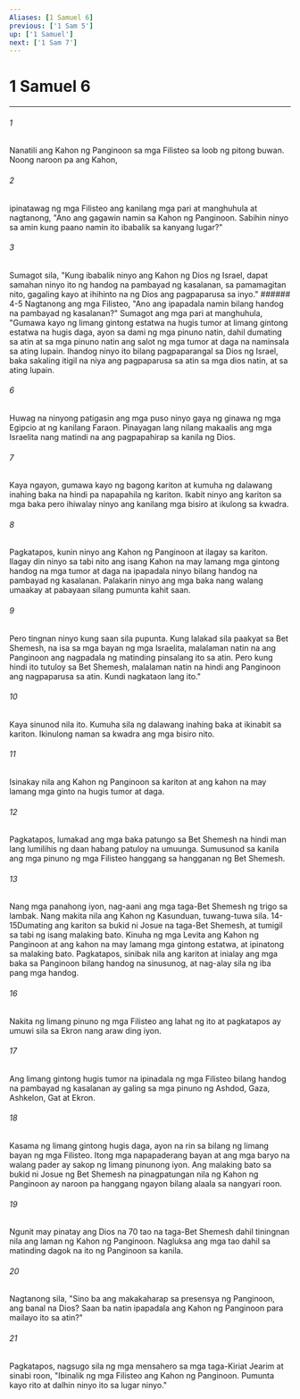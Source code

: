 ```yaml
---
Aliases: [1 Samuel 6]
previous: ['1 Sam 5']
up: ['1 Samuel']
next: ['1 Sam 7']
---
```

# 1 Samuel 6

***






















###### 1 










Nanatili ang Kahon ng Panginoon sa mga Filisteo sa loob ng pitong buwan. Noong naroon pa ang Kahon, 





















###### 2 










ipinatawag ng mga Filisteo ang kanilang mga pari at manghuhula at nagtanong, "Ano ang gagawin namin sa Kahon ng Panginoon. Sabihin ninyo sa amin kung paano namin ito ibabalik sa kanyang lugar?" 





















###### 3 










Sumagot sila, "Kung ibabalik ninyo ang Kahon ng Dios ng Israel, dapat samahan ninyo ito ng handog na pambayad ng kasalanan, sa pamamagitan nito, gagaling kayo at ihihinto na ng Dios ang pagpaparusa sa inyo." ###### 4-5 Nagtanong ang mga Filisteo, "Ano ang ipapadala namin bilang handog na pambayad ng kasalanan?" Sumagot ang mga pari at manghuhula, "Gumawa kayo ng limang gintong estatwa na hugis tumor at limang gintong estatwa na hugis daga, ayon sa dami ng mga pinuno natin, dahil dumating sa atin at sa mga pinuno natin ang salot ng mga tumor at daga na naminsala sa ating lupain. Ihandog ninyo ito bilang pagpaparangal sa Dios ng Israel, baka sakaling itigil na niya ang pagpaparusa sa atin sa mga dios natin, at sa ating lupain. 





















###### 6 










Huwag na ninyong patigasin ang mga puso ninyo gaya ng ginawa ng mga Egipcio at ng kanilang Faraon. Pinayagan lang nilang makaalis ang mga Israelita nang matindi na ang pagpapahirap sa kanila ng Dios. 





















###### 7 










Kaya ngayon, gumawa kayo ng bagong kariton at kumuha ng dalawang inahing baka na hindi pa napapahila ng kariton. Ikabit ninyo ang kariton sa mga baka pero ihiwalay ninyo ang kanilang mga bisiro at ikulong sa kwadra. 





















###### 8 










Pagkatapos, kunin ninyo ang Kahon ng Panginoon at ilagay sa kariton. Ilagay din ninyo sa tabi nito ang isang Kahon na may lamang mga gintong handog na mga tumor at daga na ipapadala ninyo bilang handog na pambayad ng kasalanan. Palakarin ninyo ang mga baka nang walang umaakay at pabayaan silang pumunta kahit saan. 





















###### 9 










Pero tingnan ninyo kung saan sila pupunta. Kung lalakad sila paakyat sa Bet Shemesh, na isa sa mga bayan ng mga Israelita, malalaman natin na ang Panginoon ang nagpadala ng matinding pinsalang ito sa atin. Pero kung hindi ito tutuloy sa Bet Shemesh, malalaman natin na hindi ang Panginoon ang nagpaparusa sa atin. Kundi nagkataon lang ito." 





















###### 10 










Kaya sinunod nila ito. Kumuha sila ng dalawang inahing baka at ikinabit sa kariton. Ikinulong naman sa kwadra ang mga bisiro nito. 





















###### 11 










Isinakay nila ang Kahon ng Panginoon sa kariton at ang kahon na may lamang mga ginto na hugis tumor at daga. 





















###### 12 










Pagkatapos, lumakad ang mga baka patungo sa Bet Shemesh na hindi man lang lumilihis ng daan habang patuloy na umuunga. Sumusunod sa kanila ang mga pinuno ng mga Filisteo hanggang sa hangganan ng Bet Shemesh. 





















###### 13 










Nang mga panahong iyon, nag-aani ang mga taga-Bet Shemesh ng trigo sa lambak. Nang makita nila ang Kahon ng Kasunduan, tuwang-tuwa sila. 14-15Dumating ang kariton sa bukid ni Josue na taga-Bet Shemesh, at tumigil sa tabi ng isang malaking bato. Kinuha ng mga Levita ang Kahon ng Panginoon at ang kahon na may lamang mga gintong estatwa, at ipinatong sa malaking bato. Pagkatapos, sinibak nila ang kariton at inialay ang mga baka sa Panginoon bilang handog na sinusunog, at nag-alay sila ng iba pang mga handog. 





















###### 16 










Nakita ng limang pinuno ng mga Filisteo ang lahat ng ito at pagkatapos ay umuwi sila sa Ekron nang araw ding iyon. 





















###### 17 










Ang limang gintong hugis tumor na ipinadala ng mga Filisteo bilang handog na pambayad ng kasalanan ay galing sa mga pinuno ng Ashdod, Gaza, Ashkelon, Gat at Ekron. 





















###### 18 










Kasama ng limang gintong hugis daga, ayon na rin sa bilang ng limang bayan ng mga Filisteo. Itong mga napapaderang bayan at ang mga baryo na walang pader ay sakop ng limang pinunong iyon. Ang malaking bato sa bukid ni Josue ng Bet Shemesh na pinagpatungan nila ng Kahon ng Panginoon ay naroon pa hanggang ngayon bilang alaala sa nangyari roon. 





















###### 19 










Ngunit may pinatay ang Dios na 70 tao na taga-Bet Shemesh dahil tiningnan nila ang laman ng Kahon ng Panginoon. Nagluksa ang mga tao dahil sa matinding dagok na ito ng Panginoon sa kanila. 





















###### 20 










Nagtanong sila, "Sino ba ang makakaharap sa presensya ng Panginoon, ang banal na Dios? Saan ba natin ipapadala ang Kahon ng Panginoon para mailayo ito sa atin?" 





















###### 21 










Pagkatapos, nagsugo sila ng mga mensahero sa mga taga-Kiriat Jearim at sinabi roon, "Ibinalik ng mga Filisteo ang Kahon ng Panginoon. Pumunta kayo rito at dalhin ninyo ito sa lugar ninyo."

